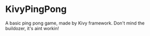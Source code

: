# KivyPingPong

A basic ping pong game, made by Kivy framework.
Don't mind the buildozer, it's aint workin!
